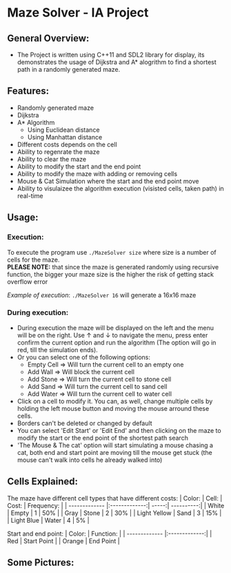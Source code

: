 # Maze Solver - IA Project

## General Overview:
* The Project is written using C++11 and SDL2 library for display, its demonstrates the usage of Dijkstra and A* alogrithm to 
find a shortest path in a randomly generated maze.

## Features:
* Randomly generated maze
* Dijkstra
* A* Algorithm
  * Using Euclidean distance
  * Using Manhattan distance
* Different costs depends on the cell
* Ability to regenrate the maze
* Ability to clear the maze
* Ability to modify the start and the end point
* Ability to modify the maze with adding or removing cells
* Mouse & Cat Simulation where the start and the end point move
* Ability to visulaizee the algorithm execution (visisted cells, taken path) in real-time

## Usage:
### Execution:
To execute the program use `./MazeSolver size` where size is a number of cells for the maze.</br>
**PLEASE NOTE:** that since the maze is generated randomly using recursive function, the bigger your maze size is the higher the risk of getting stack overflow error

*Example of execution*:
`./MazeSolver 16` will generate a 16x16 maze

### During execution:
* During execution the maze will be displayed on the left and the menu will be on the right. Use ↑ and ↓ to navigate the menu, 
press enter confirm the current option and run the algorithm (The option will go in red, till the simulation ends).</br> 
* Or you can select one of the following options:
  * Empty Cell => Will turn the current cell to an empty one
  * Add Wall => Will block the current cell
  * Add Stone => Will turn the current cell to stone cell
  * Add Sand => Will turn the current cell to sand cell
  * Add Water => Will turn the current cell to water cell
* Click on a cell to modify it. You can, as well, change multiple cells by holding the left mouse button and moving the mouse arround these cells.
* Borders can't be deleted or changed by default
* You can select 'Edit Start' or 'Edit End' and then clicking on the maze to modify the start or the end point of the shortest path search
* 'The Mouse & The cat' option will start simulating a mouse chasing a cat, both end and start point are moving till the mouse get stuck (the mouse can't walk into cells he already walked into)


## Cells Explained:
The maze have different cell types that have different costs:
| Color:        | Cell:         | Cost: | Frequency: |
| ------------- |:-------------:| -----:| ----------:|
| White         | Empty         | 1     | 50%        |
| Gray          | Stone         | 2     | 30%        |
| Light Yellow  | Sand          | 3     | 15%        |
| Light Blue    | Water         | 4     | 5%         |

Start and end point:
| Color:        | Function:     |
| ------------- |:-------------:|
| Red           | Start Point   |
| Orange        | End Point     |

 ## Some Pictures:
 
